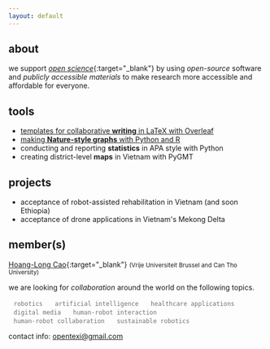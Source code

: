 ```yaml
---
layout: default
---
```


## about

we support [*open science*](https://en.wikipedia.org/wiki/Open_science){:target="_blank"} by using *open-source* software and *publicly accessible materials* to make research more accessible and affordable for everyone.


## tools

- [templates for collaborative <b>writing</b> in <latex>LaTeX</latex> with <overleaf>Overleaf</overleaf>](tools/20240619-collaborative-writing)
- [making <b>Nature-style graphs</b> with <python>Python</python> and <r-project>R</r-project>](tools/20240619-nature-plot)
- conducting and reporting <b>statistics</b> in APA style with <python>Python</python>
- creating district-level <b>maps</b> in Vietnam with <python>PyGMT</python>

## projects

- acceptance of robot-assisted rehabilitation in Vietnam (and soon Ethiopia)
- acceptance of drone applications in Vietnam's Mekong Delta

## member<grey>(s)</grey>

[Hoang-Long Cao](https://hoanglongcao.github.io){:target="_blank"} <small>(Vrije Universiteit Brussel and Can Tho University)</small>

we are looking for *collaboration* around the world on the following topics.

<style>
    #word-cloud {
    }
    .word {
        display: inline-block;
        margin: 0 10px; /* Only horizontal margin */
        color: black;
        transition: color 2s;
        color: #727272;
        font-size: 85%;
    }
    .hightlight-text {
        color: #267cb9;
    }
</style>

<div id="word-cloud">
    <code class="word">robotics</code>
    <code class="word">artificial intelligence</code>
    <code class="word">healthcare applications</code>
    <code class="word">digital media</code>
    <code class="word">human-robot interaction</code>
    <code class="word">human-robot collaboration</code>
    <code class="word">sustainable robotics</code>
</div>

<script>
    const words = document.querySelectorAll('.word');

    function highlightRandomWord() {
        // Remove hightlight-text from all words
        words.forEach(word => word.classList.remove('hightlight-text'));
        
        // Get a random word
        const randomWord = words[Math.floor(Math.random() * words.length)];
        
        // Highlight the random word
        randomWord.classList.add('hightlight-text');
    }

    // Highlight a random word every second
    setInterval(highlightRandomWord, 2000);
</script>
<p></p>

contact info: <a href="mailto:opentexi@gmail.com" target="_blank">opentexi@gmail.com</a> 

